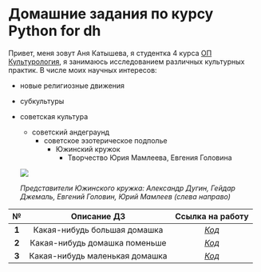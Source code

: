 # Домашние задания по курсу Python for dh

Привет, меня зовут Аня Катышева, я студентка 4 курса [ОП Культурология](https://www.hse.ru/ba/cultural/ "Очень интересная программа!"), я занимаюсь исследованием различных культурных практик. В числе моих научных интересов:
* новые религиозные движения
* субкультуры
* советская культура
  * советский андеграунд
    * советское эзотерическое подполье
      * Южинский кружок
        * Творчество Юрия Мамлеева, Евгения Головина
   
   ![](https://img2.eadaily.com/r650x400/o/115/fc16af90d5a5ffba9baac9aae2bc6.jpg)
   
   *Представители Южинского кружка: Александр Дугин, Гейдар Джемаль, Евгений Головин, Юрий Мамлеев (слева направо)*
   
 
 **№**|**Описание ДЗ**|**Ссылка на работу**
:---:|:---:|:---:
**1** | Какая-нибудь большая домашка | [*Код*](https://github.com/askatysheva)
**2** | Какая-нибудь домашка поменьше | [*Код*](https://github.com/askatysheva)
**3** | Какая-нибудь маленькая домашка | [*Код*](https://github.com/askatysheva)
